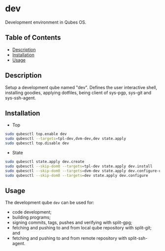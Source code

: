 # dev

Development environment in Qubes OS.

## Table of Contents

* [Description](#description)
* [Installation](#installation)
* [Usage](#usage)

## Description

Setup a development qube named "dev". Defines the user interactive shell,
installing goodies, applying dotfiles, being client of sys-pgp, sys-git and
sys-ssh-agent.

## Installation

- Top
```sh
sudo qubesctl top.enable dev
sudo qubesctl --targets=tpl-dev,dvm-dev,dev state.apply
sudo qubesctl top.disable dev
```

- State
<!-- pkg:begin:post-install -->
```sh
sudo qubesctl state.apply dev.create
sudo qubesctl --skip-dom0 --targets=tpl-dev state.apply dev.install
sudo qubesctl --skip-dom0 --targets=dvm-dev state.apply dev.configure-dvm
sudo qubesctl --skip-dom0 --targets=dev state.apply dev.configure
```
<!-- pkg:end:post-install -->

## Usage

The development qube `dev` can be used for:

- code development;
- building programs;
- signing commits, tags, pushes and verifying with split-gpg;
- fetching and pushing to and from local qube repository with split-git; and
- fetching and pushing to and from remote repository with split-ssh-agent.
